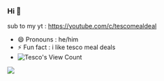 ### Hi 👋

sub to my yt  : https://youtube.com/c/tescomealdeal

- 😄 Pronouns : he/him
- ⚡ Fun fact : i like tesco meal deals
- ![Tesco's View Count](https://komarev.com/ghpvc/?username=tescomealdealll&style=flat-square)

<img src="https://github-readme-stats.vercel.app/api?username=tescomealdealll&&show_icons=true&title_color=ffffff&icon_color=bb2acf&text_color=daf7dc&bg_color=151515">
